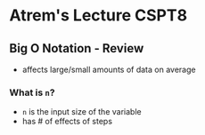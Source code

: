 # Atrem's Lecture CSPT8

## Big O Notation - Review
- affects large/small amounts of data on average

### What is `n`?
  - `n` is the input size of the variable
  - has # of effects of steps